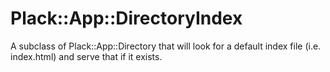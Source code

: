 # Plack::App::DirectoryIndex

A subclass of Plack::App::Directory that will look for a default
index file (i.e. index.html) and serve that if it exists.
